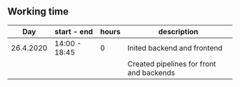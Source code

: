 
## Working time

| Day        | start - end   | hours | description |
|------------|---------------|-------|-------------|
| 26.4.2020  | 14:00 - 18:45 |     0 | Inited backend and frontend |
|            |               |       | Created pipelines for front and backends |
